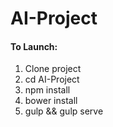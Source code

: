 # AI-Project

#### To Launch:
1. Clone project
2. cd AI-Project
3. npm install
4. bower install
5. gulp && gulp serve
